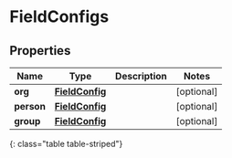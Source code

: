 # FieldConfigs


## Properties

| Name | Type | Description | Notes |
| ------------ | ------------- | ------------- | ------------- |
| **org** | [**FieldConfig**](FieldConfig) |  |  [optional] |
| **person** | [**FieldConfig**](FieldConfig) |  |  [optional] |
| **group** | [**FieldConfig**](FieldConfig) |  |  [optional] |
{: class="table table-striped"}




